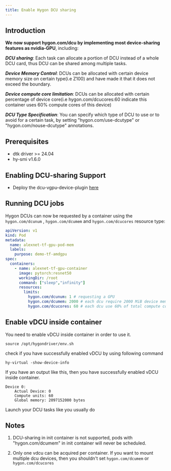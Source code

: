```yaml
---
title: Enable Hygon DCU sharing
---
```


## Introduction

**We now support hygon.com/dcu by implementing most device-sharing features as nvidia-GPU**, including:

***DCU sharing***: Each task can allocate a portion of DCU instead of a whole DCU card, thus DCU can be shared among multiple tasks.

***Device Memory Control***: DCUs can be allocated with certain device memory size on certain type(i.e Z100) and have made it that it does not exceed the boundary.

***Device compute core limitation***: DCUs can be allocated with certain percentage of device core(i.e hygon.com/dcucores:60 indicate this container uses 60% compute cores of this device)

***DCU Type Specification***: You can specify which type of DCU to use or to avoid for a certain task, by setting "hygon.com/use-dcutype" or "hygon.com/nouse-dcutype" annotations. 

## Prerequisites

* dtk driver >= 24.04
* hy-smi v1.6.0

## Enabling DCU-sharing Support

* Deploy the dcu-vgpu-device-plugin [here](https://github.com/Project-HAMi/dcu-vgpu-device-plugin)


## Running DCU jobs

Hygon DCUs can now be requested by a container
using the `hygon.com/dcunum` , `hygon.com/dcumem` and `hygon.com/dcucores` resource type:

```yaml
apiVersion: v1
kind: Pod
metadata:
  name: alexnet-tf-gpu-pod-mem
  labels:
    purpose: demo-tf-amdgpu
spec:
  containers:
    - name: alexnet-tf-gpu-container
      image: pytorch:resnet50
      workingDir: /root
      command: ["sleep","infinity"]
      resources:
        limits:
          hygon.com/dcunum: 1 # requesting a GPU
          hygon.com/dcumem: 2000 # each dcu require 2000 MiB device memory
          hygon.com/dcucores: 60 # each dcu use 60% of total compute cores

```

## Enable vDCU inside container

You need to enable vDCU inside container in order to use it.
```
source /opt/hygondriver/env.sh
```

check if you have successfully enabled vDCU by using following command

```
hy-virtual -show-device-info
```

If you have an output like this, then you have successfully enabled vDCU inside container.

```
Device 0:
	Actual Device: 0
	Compute units: 60
	Global memory: 2097152000 bytes
```

Launch your DCU tasks like you usually do

## Notes

1. DCU-sharing in init container is not supported, pods with "hygon.com/dcumem" in init container will never be scheduled.

2. Only one vdcu can be acquired per container. If you want to mount multiple dcu devices, then you shouldn't set `hygon.com/dcumem` or `hygon.com/dcucores`